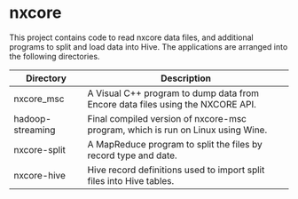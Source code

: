 # nxcore

This project contains code to read nxcore data files, and additional programs to split and 
load data into Hive. The applications are arranged into the following directories.

| Directory        | Description                                                                             |
|------------------|-----------------------------------------------------------------------------------------|
| nxcore_msc       | A Visual C++ program to dump data from Encore data files using the NXCORE API.          |
| hadoop-streaming | Final compiled version of nxcore-msc program, which is run on Linux using Wine.         |
| nxcore-split     | A MapReduce program to split the files by record type and date.                         |
| nxcore-hive      | Hive record definitions used to import split files into Hive tables.                    |
